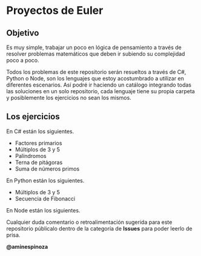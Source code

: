 # Proyectos de Euler

## Objetivo ##

Es muy simple, trabajar un poco en lógica de pensamiento a través de resolver problemas matemáticos que deben ir subiendo su complejidad poco a poco.  

Todos los problemas de este repositorio serán resueltos a través de C#, Python o Node, son los lenguajes que estoy acostumbrado a utilizar en diferentes escenarios. Así podré ir haciendo un catálogo integrando todas las soluciones en un solo repositorio, cada lenguaje tiene su propia carpeta y posiblemente los ejercicios no sean los mismos.

## Los ejercicios ##

En C# están los siguientes.
- Factores primarios
- Múltiplos de 3 y 5
- Palíndromos
- Terna de pitágoras
- Suma de números primos

En Python están los siguientes.
- Múltiplos de 3 y 5
- Secuencia de Fibonacci

En Node están los siguientes.


Cualquier duda comentario o retroalimentación sugerida para este repositorio públicalo dentro de la categoría de **Issues** para poder leerlo de prisa.

**@aminespinoza**
